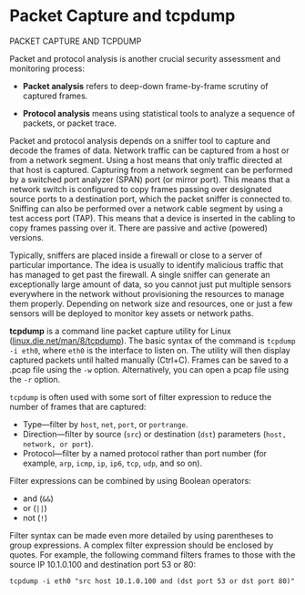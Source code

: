 # Packet Capture and tcpdump

PACKET CAPTURE AND TCPDUMP

Packet and protocol analysis is another crucial security assessment and monitoring process:

-   **Packet analysis** refers to deep-down frame-by-frame scrutiny of captured frames.
    
-   **Protocol analysis** means using statistical tools to analyze a sequence of packets, or packet trace.
    

Packet and protocol analysis depends on a sniffer tool to capture and decode the frames of data. Network traffic can be captured from a host or from a network segment. Using a host means that only traffic directed at that host is captured. Capturing from a network segment can be performed by a switched port analyzer (SPAN) port (or mirror port). This means that a network switch is configured to copy frames passing over designated source ports to a destination port, which the packet sniffer is connected to. Sniffing can also be performed over a network cable segment by using a test access port (TAP). This means that a device is inserted in the cabling to copy frames passing over it. There are passive and active (powered) versions.

Typically, sniffers are placed inside a firewall or close to a server of particular importance. The idea is usually to identify malicious traffic that has managed to get past the firewall. A single sniffer can generate an exceptionally large amount of data, so you cannot just put multiple sensors everywhere in the network without provisioning the resources to manage them properly. Depending on network size and resources, one or just a few sensors will be deployed to monitor key assets or network paths.

**tcpdump** is a command line packet capture utility for Linux ([linux.die.net/man/8/tcpdump](https://course.adinusa.id/sections/packet-capture-and-tcpdump)). The basic syntax of the command is `tcpdump -i eth0`, where `eth0` is the interface to listen on. The utility will then display captured packets until halted manually (Ctrl+C). Frames can be saved to a .pcap file using the `-w` option. Alternatively, you can open a pcap file using the `-r` option.

`tcpdump` is often used with some sort of filter expression to reduce the number of frames that are captured:

-   Type—filter by `host`, `net`, `port`, or `portrange`.
-   Direction—filter by source (`src`) or destination (`dst`) parameters (`host, network, or port`).
-   Protocol—filter by a named protocol rather than port number (for example, `arp`, `icmp`, `ip`, `ip6`, `tcp`, `udp`, and so on).

Filter expressions can be combined by using Boolean operators:

-   and (`&&`)
-   or (`||`)
-   not (`!`)

Filter syntax can be made even more detailed by using parentheses to group expressions. A complex filter expression should be enclosed by quotes. For example, the following command filters frames to those with the source IP 10.1.0.100 and destination port 53 or 80:

`tcpdump -i eth0 "src host 10.1.0.100 and (dst port 53 or dst port 80)"`